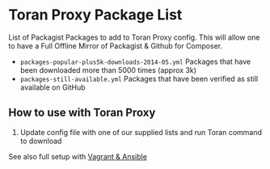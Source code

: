 # Toran Proxy Package List

List of Packagist Packages to add to Toran Proxy config. This will allow one to have a Full Offline Mirror of Packagist & Github for Composer.

* `packages-popular-plus5k-downloads-2014-05.yml` Packages that have been downloaded more than 5000 times (approx 3k)
* `packages-still-available.yml` Packages that have been verified as still available on GitHub

## How to use with Toran Proxy

1. Update config file with one of our supplied lists and run Toran command to download

See also full setup with [Vagrant & Ansible](https://github.com/eddiejaoude/toran-proxy-vagrant-ansible)
